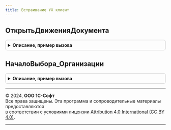 ```yaml
---
title: Встраивание УХ клиент
---
```



## ОткрытьДвиженияДокумента
<details style="margin: 1em 0; padding: 0.5em; border: 1px solid #ccc; border-radius: 6px;">

<summary style="font-weight: bold; cursor: pointer;">Описание, пример вызова</summary>

```bsl

Процедура ОткрытьДвиженияДокумента(ДокументСсылка, ВладелецФормы) Экспорт
```

Пример вызова
```bsl
ВстраиваниеУХКлиент.ОткрытьДвиженияДокумента(ДокументСсылка, ВладелецФормы) 
```
</details>

## НачалоВыбора_Организации
<details style="margin: 1em 0; padding: 0.5em; border: 1px solid #ccc; border-radius: 6px;">

<summary style="font-weight: bold; cursor: pointer;">Описание, пример вызова</summary>

```bsl

Процедура НачалоВыбора_Организации(Элемент, ДанныеВыбора, СтандартнаяОбработка, ЭтаФорма) Экспорт
```

Пример вызова
```bsl
ВстраиваниеУХКлиент.НачалоВыбора_Организации(Элемент, ДанныеВыбора, СтандартнаяОбработка, ЭтаФорма) 
```
</details>

---

© 2024, **ООО 1С-Софт**  
Все права защищены. Эта программа и сопроводительные материалы предоставляются  
в соответствии с условиями лицензии [Attribution 4.0 International (CC BY 4.0)](https://creativecommons.org/licenses/by/4.0/legalcode).

---
